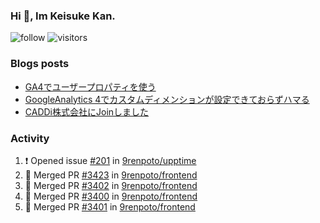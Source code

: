 ### Hi 👋, Im Keisuke Kan.

<!--
**9renpoto/9renpoto** is a ✨ _special_ ✨ repository because its `README.md` (this file) appears on your GitHub profile.

Here are some ideas to get you started:

- 🔭 I’m currently working on ...
- 🌱 I’m currently learning ...
- 👯 I’m looking to collaborate on ...
- 🤔 I’m looking for help with ...
- 💬 Ask me about ...
- 📫 How to reach me: ...
- 😄 Pronouns: ...
- ⚡ Fun fact: ...
-->

![follow](https://img.shields.io/github/followers/9renpoto?label=Follow&style=social)
![visitors](https://komarev.com/ghpvc/?username=9renpoto&label=Profile%20views&color=0e75b6&style=flat)

### Blogs posts

<!-- BLOG-POST-LIST:START -->
- [GA4でユーザープロパティを使う](https://9renpoto.dev/2021/02/21/google-analytics-4-user-properties/)
- [GoogleAnalytics 4でカスタムディメンションが設定できておらずハマる](https://9renpoto.dev/2021/02/13/google-analytics-4/)
- [CADDi株式会社にJoinしました](https://9renpoto.dev/2020/12/05/join/)
<!-- BLOG-POST-LIST:END -->

### Activity

<!--START_SECTION:activity-->
1. ❗️ Opened issue [#201](https://github.com/9renpoto/upptime/issues/201) in [9renpoto/upptime](https://github.com/9renpoto/upptime)
2. 🎉 Merged PR [#3423](https://github.com/9renpoto/frontend/pull/3423) in [9renpoto/frontend](https://github.com/9renpoto/frontend)
3. 🎉 Merged PR [#3402](https://github.com/9renpoto/frontend/pull/3402) in [9renpoto/frontend](https://github.com/9renpoto/frontend)
4. 🎉 Merged PR [#3400](https://github.com/9renpoto/frontend/pull/3400) in [9renpoto/frontend](https://github.com/9renpoto/frontend)
5. 🎉 Merged PR [#3401](https://github.com/9renpoto/frontend/pull/3401) in [9renpoto/frontend](https://github.com/9renpoto/frontend)
<!--END_SECTION:activity-->

<!--START_SECTION:waka-->
<!--END_SECTION:waka-->